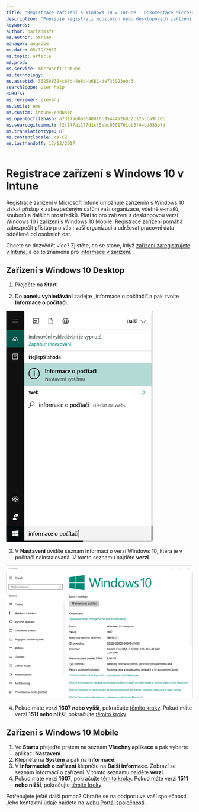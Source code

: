 ```yaml
---
title: "Registrace zařízení s Windows 10 v Intune | Dokumentace Microsoftu"
description: "Popisuje registraci mobilních nebo desktopových zařízení s Windows 10 v Intune."
keywords: 
author: barlanmsft
ms.author: barlan
manager: angrobe
ms.date: 05/19/2017
ms.topic: article
ms.prod: 
ms.service: microsoft-intune
ms.technology: 
ms.assetid: 36250832-c6fd-4e8d-b681-de735023ebc3
searchScope: User help
ROBOTS: 
ms.reviewer: jieyang
ms.suite: ems
ms.custom: intune-enduser
ms.openlocfilehash: a7317a60a9640df0b95444a2b032c12b3ca9f20b
ms.sourcegitcommit: f2f147a1177d1cf5bbc8001701eb8f44dd833b7d
ms.translationtype: HT
ms.contentlocale: cs-CZ
ms.lasthandoff: 12/12/2017
---
```

# <a name="enroll-your-windows-10-devices-in-intune"></a>Registrace zařízení s Windows 10 v Intune

Registrace zařízení v Microsoft Intune umožňuje zařízením s Windows 10 získat přístup k zabezpečeným datům vaší organizace, včetně e-mailů, souborů a dalších prostředků. Platí to pro zařízení s desktopovou verzí Windows 10 i zařízení s Windows 10 Mobile. Registrace zařízení pomáhá zabezpečit přístup pro vás i vaši organizaci a udržovat pracovní data odděleně od osobních dat.

Chcete se dozvědět více? Zjistěte, co se stane, když [zařízení zaregistrujete v Intune](what-happens-if-you-install-the-company-portal-app-and-enroll-your-device-in-intune-windows.md), a co to znamená pro [informace v zařízení](what-info-can-your-company-see-when-you-enroll-your-device-in-intune.md).

## <a name="windows-10-desktop-devices"></a>Zařízení s Windows 10 Desktop

1. Přejděte na **Start**.

2. Do __panelu vyhledávání__ zadejte „informace o počítači“ a pak zvolte __Informace o počítači__.

 ![nastavení vyhledávání pro informace o počítači](media/searching_for_about_your_pc.png)

3.  V __Nastavení__ uvidíte seznam informací o verzi Windows 10, která je v počítači nainstalovaná. V tomto seznamu najděte __verzi__.

 ![Windows 10 Desktop – Informace o počítači](media/settings_about_pc.png)

4.  Pokud máte verzi __1607 nebo vyšší__, pokračujte [těmito kroky](enroll-your-w10-device-access-work-or-school.md). Pokud máte verzi __1511 nebo nižší__, pokračujte [těmito kroky](enroll-your-w10-device-your-account.md).

## <a name="windows-10-mobile-devices"></a>Zařízení s Windows 10 Mobile        

1.  Ve __Startu__ přejeďte prstem na seznam __Všechny aplikace__ a pak vyberte aplikaci __Nastavení__.        
2.  Klepněte na __Systém__ a pak na __Informace__.       
3.  V __Informacích o zařízení__ klepněte na __Další informace__. Zobrazí se seznam informací o zařízení. V tomto seznamu najděte __verzi__.        
4.  Pokud máte verzi __1607__, pokračujte [těmito kroky](enroll-your-w10-device-access-work-or-school.md). Pokud máte verzi __1511 nebo nižší__, pokračujte [těmito kroky](enroll-your-w10-device-your-account.md).

Potřebujete ještě další pomoc? Obraťte se na podporu ve vaší společnosti. Jeho kontaktní údaje najdete na [webu Portál společnosti](https://portal.manage.microsoft.com#HelpDeskDialog).
